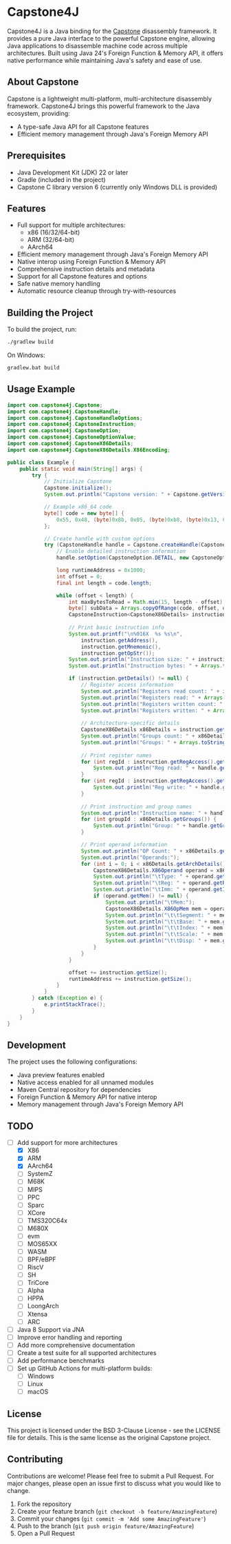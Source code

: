 # Capstone4J

Capstone4J is a Java binding for the [Capstone](https://github.com/capstone-engine/capstone) disassembly framework. It provides a pure Java interface to the powerful Capstone engine, allowing Java applications to disassemble machine code across multiple architectures. Built using Java 24's Foreign Function & Memory API, it offers native performance while maintaining Java's safety and ease of use.

## About Capstone

Capstone is a lightweight multi-platform, multi-architecture disassembly framework. Capstone4J brings this powerful framework to the Java ecosystem, providing:

- A type-safe Java API for all Capstone features
- Efficient memory management through Java's Foreign Memory API

## Prerequisites

- Java Development Kit (JDK) 22 or later
- Gradle (included in the project)
- Capstone C library version 6 (currently only Windows DLL is provided)

## Features

- Full support for multiple architectures:
  - x86 (16/32/64-bit)
  - ARM (32/64-bit)
  - AArch64
- Efficient memory management through Java's Foreign Memory API
- Native interop using Foreign Function & Memory API
- Comprehensive instruction details and metadata
- Support for all Capstone features and options
- Safe native memory handling
- Automatic resource cleanup through try-with-resources

## Building the Project

To build the project, run:

```bash
./gradlew build
```

On Windows:
```bash
gradlew.bat build
```

## Usage Example

```java
import com.capstone4j.Capstone;
import com.capstone4j.CapstoneHandle;
import com.capstone4j.CapstoneHandleOptions;
import com.capstone4j.CapstoneInstruction;
import com.capstone4j.CapstoneOption;
import com.capstone4j.CapstoneOptionValue;
import com.capstone4j.CapstoneX86Details;
import com.capstone4j.CapstoneX86Details.X86Encoding;

public class Example {
    public static void main(String[] args) {
        try {
            // Initialize Capstone
            Capstone.initialize();
            System.out.println("Capstone version: " + Capstone.getVersion());

            // Example x86_64 code
            byte[] code = new byte[] {
                0x55, 0x48, (byte)0x8b, 0x05, (byte)0xb8, (byte)0x13, 0x00, 0x00
            };

            // Create handle with custom options
            try (CapstoneHandle handle = Capstone.createHandle(CapstoneArch.X86, CapstoneMode.X86_64)) {
                // Enable detailed instruction information
                handle.setOption(CapstoneOption.DETAIL, new CapstoneOptionValue[] { CapstoneOptionValue.ON });

                long runtimeAddress = 0x1000;
                int offset = 0;
                final int length = code.length;

                while (offset < length) {
                    int maxBytesToRead = Math.min(15, length - offset);
                    byte[] subData = Arrays.copyOfRange(code, offset, offset + maxBytesToRead);
                    CapstoneInstruction<CapstoneX86Details> instruction = handle.disassembleInstruction(subData, runtimeAddress);
                    
                    // Print basic instruction info
                    System.out.printf("\n%016X  %s %s\n", 
                        instruction.getAddress(), 
                        instruction.getMnemonic(), 
                        instruction.getOpStr());
                    System.out.println("Instruction size: " + instruction.getSize());
                    System.out.println("Instruction bytes: " + Arrays.toString(instruction.getBytes()));

                    if (instruction.getDetails() != null) {
                        // Register access information
                        System.out.println("Registers read count: " + instruction.getRegAccess().getRegsReadCount());
                        System.out.println("Registers read: " + Arrays.toString(instruction.getRegAccess().getRegsRead()));
                        System.out.println("Registers written count: " + instruction.getRegAccess().getRegsWriteCount());
                        System.out.println("Registers written: " + Arrays.toString(instruction.getRegAccess().getRegsWrite()));
                        
                        // Architecture-specific details
                        CapstoneX86Details x86Details = instruction.getDetails();
                        System.out.println("Groups count: " + x86Details.getGroupsCount());
                        System.out.println("Groups: " + Arrays.toString(x86Details.getGroups()));
                        
                        // Print register names
                        for (int regId : instruction.getRegAccess().getRegsRead()) {
                            System.out.println("Reg read: " + handle.getRegName(regId));
                        }
                        for (int regId : instruction.getRegAccess().getRegsWrite()) {
                            System.out.println("Reg write: " + handle.getRegName(regId));
                        }
                        
                        // Print instruction and group names
                        System.out.println("Instruction name: " + handle.getInsnName(instruction.getId()));
                        for (int groupId : x86Details.getGroups()) {
                            System.out.println("Group: " + handle.getGroupName(groupId));
                        }

                        // Print operand information
                        System.out.println("OP Count: " + x86Details.getArchDetails().getOpCount());
                        System.out.println("Operands:");
                        for (int i = 0; i < x86Details.getArchDetails().getOpCount(); i++) {
                            CapstoneX86Details.X86Operand operand = x86Details.getArchDetails().getOperands()[i];
                            System.out.println("\tType: " + operand.getType());
                            System.out.println("\tReg: " + operand.getReg());
                            System.out.println("\tImm: " + operand.getImm());
                            if (operand.getMem() != null) {
                                System.out.println("\tMem:");
                                CapstoneX86Details.X86OpMem mem = operand.getMem();
                                System.out.println("\t\tSegment: " + mem.getSegment());
                                System.out.println("\t\tBase: " + mem.getBase());
                                System.out.println("\t\tIndex: " + mem.getIndex());
                                System.out.println("\t\tScale: " + mem.getScale());
                                System.out.println("\t\tDisp: " + mem.getDisp());
                            }
                        }
                    }

                    offset += instruction.getSize();
                    runtimeAddress += instruction.getSize();
                }
            }
        } catch (Exception e) {
            e.printStackTrace();
        }
    }
}
```

## Development

The project uses the following configurations:
- Java preview features enabled
- Native access enabled for all unnamed modules
- Maven Central repository for dependencies
- Foreign Function & Memory API for native interop
- Memory management through Java's Foreign Memory API

## TODO

- [ ] Add support for more architectures
  - [X] X86
  - [X] ARM
  - [X] AArch64
  - [ ] SystemZ
  - [ ] M68K
  - [ ] MIPS
  - [ ] PPC
  - [ ] Sparc
  - [ ] XCore
  - [ ] TMS320C64x
  - [ ] M680X
  - [ ] evm
  - [ ] MOS65XX
  - [ ] WASM
  - [ ] BPF/eBPF
  - [ ] RiscV
  - [ ] SH
  - [ ] TriCore
  - [ ] Alpha
  - [ ] HPPA
  - [ ] LoongArch
  - [ ] Xtensa
  - [ ] ARC
- [ ] Java 8 Support via JNA
- [ ] Improve error handling and reporting
- [ ] Add more comprehensive documentation
- [ ] Create a test suite for all supported architectures
- [ ] Add performance benchmarks
- [ ] Set up GitHub Actions for multi-platform builds:
  - [ ] Windows
  - [ ] Linux
  - [ ] macOS

## License

This project is licensed under the BSD 3-Clause License - see the LICENSE file for details. This is the same license as the original Capstone project.

## Contributing

Contributions are welcome! Please feel free to submit a Pull Request. For major changes, please open an issue first to discuss what you would like to change.

1. Fork the repository
2. Create your feature branch (`git checkout -b feature/AmazingFeature`)
3. Commit your changes (`git commit -m 'Add some AmazingFeature'`)
4. Push to the branch (`git push origin feature/AmazingFeature`)
5. Open a Pull Request 